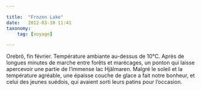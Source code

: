 ```yaml
---

title:  "Frozen Lake"
date:   2012-03-10 11:41
taxonomy:
    tag: [voyage]

---
```


Orebrö, fin février. Température ambiante au-dessus de 10°C. Après de longues minutes de marche entre forêts et marécages, un ponton qui laisse apercevoir une partie de l’immense lac Hjälmaren. Malgré le soleil et la température agréable, une épaisse couche de glace a fait notre bonheur, et celui des jeunes suédois, qui avaient sorti leurs patins pour l’occasion.